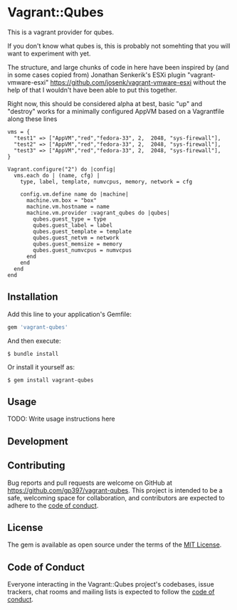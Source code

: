 # Vagrant::Qubes

This is a vagrant provider for qubes.

If you don't know what qubes is, this is probably not somehting that you will want to experiment with yet.

The structure, and large chunks of code in here have been inspired by (and in some cases copied from) Jonathan Senkerik's ESXi plugin "vagrant-vmware-esxi" https://github.com/josenk/vagrant-vmware-esxi  without the help of that I wouldn't have been able to put this together.

Right now, this should be considered alpha at best, basic "up" and "destroy" works for a minimally configured AppVM based on a Vagrantfile along these lines

```
vms = {
  "test1" => ["AppVM","red","fedora-33", 2,  2048, "sys-firewall"],
  "test2" => ["AppVM","red","fedora-33", 2,  2048, "sys-firewall"],
  "test3" => ["AppVM","red","fedora-33", 2,  2048, "sys-firewall"],
}

Vagrant.configure("2") do |config|
  vms.each do | (name, cfg) |
    type, label, template, numvcpus, memory, network = cfg

    config.vm.define name do |machine|
      machine.vm.box = "box"
      machine.vm.hostname = name
      machine.vm.provider :vagrant_qubes do |qubes|
        qubes.guest_type = type
        qubes.guest_label = label
        qubes.guest_template = template
        qubes.guest_netvm = network
        qubes.guest_memsize = memory
        qubes.guest_numvcpus = numvcpus
      end
    end
  end
end
```

## Installation

Add this line to your application's Gemfile:

```ruby
gem 'vagrant-qubes'
```

And then execute:

    $ bundle install

Or install it yourself as:

    $ gem install vagrant-qubes

## Usage

TODO: Write usage instructions here

## Development

## Contributing

Bug reports and pull requests are welcome on GitHub at https://github.com/gp397/vagrant-qubes. This project is intended to be a safe, welcoming space for collaboration, and contributors are expected to adhere to the [code of conduct](https://github.com/gp397/vagrant-qubes/blob/master/CODE_OF_CONDUCT.md).


## License

The gem is available as open source under the terms of the [MIT License](https://opensource.org/licenses/MIT).

## Code of Conduct

Everyone interacting in the Vagrant::Qubes project's codebases, issue trackers, chat rooms and mailing lists is expected to follow the [code of conduct](https://github.com/gp397/vagrant-qubes/blob/master/CODE_OF_CONDUCT.md).
